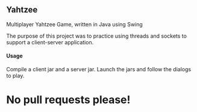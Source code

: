## Yahtzee
Multiplayer Yahtzee Game, written in Java using Swing

The purpose of this project was to practice using threads and sockets to support a client-server application.

#### Usage
Compile a client jar and a server jar.
Launch the jars and follow the dialogs to play.

# No pull requests please!
